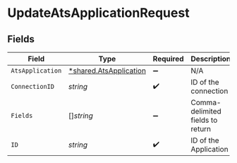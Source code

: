 # UpdateAtsApplicationRequest


## Fields

| Field                                                                  | Type                                                                   | Required                                                               | Description                                                            |
| ---------------------------------------------------------------------- | ---------------------------------------------------------------------- | ---------------------------------------------------------------------- | ---------------------------------------------------------------------- |
| `AtsApplication`                                                       | [*shared.AtsApplication](../../../pkg/models/shared/atsapplication.md) | :heavy_minus_sign:                                                     | N/A                                                                    |
| `ConnectionID`                                                         | *string*                                                               | :heavy_check_mark:                                                     | ID of the connection                                                   |
| `Fields`                                                               | []*string*                                                             | :heavy_minus_sign:                                                     | Comma-delimited fields to return                                       |
| `ID`                                                                   | *string*                                                               | :heavy_check_mark:                                                     | ID of the Application                                                  |